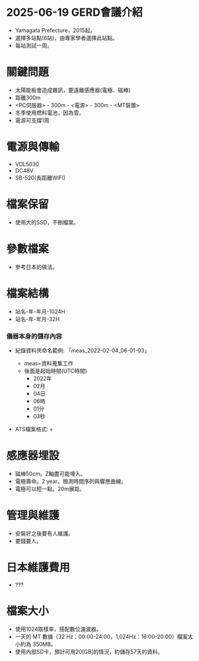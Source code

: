 # 2025-06-19 GERD會議介紹

+ Yamagata Prefecture，2015起。
+ 選擇多站點(6站)，由專家學者選擇此站點。
+ 每站測試一周。

# 關鍵問題
+ 太陽能板會造成雜訊，要遠離感應器(電極、磁棒)
+ 距離300m
+ <PC伺服器> - 300m - <電源> - 300m - <MT裝置>
+ 冬季使用燃料電池，因為雪。
+ 電源可支撐1周

# 電源與傳輸
+ VDL5030
+ DC48V
+ SB-520(長距離WIFI)

# 檔案保留
+ 使用大的SSD，不刪檔案。

# 參數檔案
+ 參考日本的做法。

# 檔案結構
+ 站名-年-年月-1024H
+ 站名-年-年月-32H

### 儀器本身的儲存內容
+ 紀錄資料夾命名範例: 「meas_2022-02-04_06-01-03」
  + meas=資料蒐集工作
  + 後面是起始時間(UTC時間)
    + 2022年
    + 02月
    + 04日
    + 06時
    + 01分
    + 03秒 

+ ATS檔案格式:
  +  

# 感應器埋設
+ 磁棒50cm。Z軸盡可能埋入。
+ 電極壽命。2 year。檢測時間序列與響應曲線。
+ 電極可以短一點。20m展距。

# 管理與維護
+ 安裝好之後要有人維護。
+ 要錢要人。

# 日本維護費用
+ ???


# 檔案大小
+ 使用1024取樣率，搭配數位濾波器。
+ 一天的 MT 數據（32 Hz：00:00-24:00，1,024Hz：16:00-20:00）檔案大小約為 350MB。
+ 使用內部SD卡，預計可用20[GB]的情況，約儲存57天的資料。

